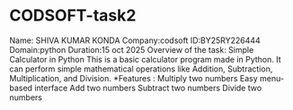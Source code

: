 # CODSOFT-task2
Name: SHIVA KUMAR KONDA Company:codsoft ID:BY25RY226444 Domain:python Duration:15 oct 2025 Overview of the task: Simple Calculator in Python
This is a basic calculator program made in Python.
It can perform simple mathematical operations like Addition, Subtraction, Multiplication, and Division.
*Features :
Multiply two numbers
Easy menu-based interface
Add two numbers
Subtract two numbers
Divide two numbers
